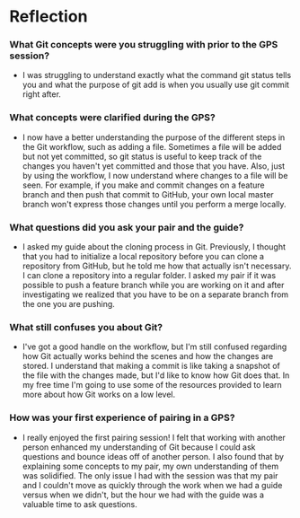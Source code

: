 # Reflection

### What Git concepts were you struggling with prior to the GPS session?

* I was struggling to understand exactly what the command git status tells you and what the purpose of git add is when you usually use git commit right after.

### What concepts were clarified during the GPS?

* I now have a better understanding the purpose of the different steps in the Git workflow, such as adding a file. Sometimes a file will be added but not yet committed, so git status is useful to keep track of the changes you haven't yet committed and those that you have. Also, just by using the workflow, I now understand where changes to a file will be seen. For example, if you make and commit changes on a feature branch and then push that commit to GitHub, your own local master branch won't express those changes until you perform a merge locally.

### What questions did you ask your pair and the guide?

* I asked my guide about the cloning process in Git. Previously,  I thought that you had to initialize a local repository before you can clone a repository from GitHub, but he told me how that actually isn't necessary. I can clone a repository into a regular folder. I asked my pair if it was possible to push a feature branch while you are working on it and after investigating we realized that you have to be on a separate branch from the one you are pushing.

### What still confuses you about Git?

* I've got a good handle on the workflow, but I'm still confused regarding how Git actually works behind the scenes and how the changes are stored. I understand that making a commit is like taking a snapshot of the file with the changes made, but I'd like to know how Git does that. In my free time I'm going to use some of the resources provided to learn more about how Git works on a low level.

### How was your first experience of pairing in a GPS?

* I really enjoyed the first pairing session! I felt that working with another person enhanced my understanding of Git because I could ask questions and bounce ideas off of another person. I also found that by explaining some concepts to my pair, my own understanding of them was solidified. The only issue I had with the session was that my pair and I couldn't move as quickly through the work when we had a guide versus when we didn't, but the hour we had with the guide was a valuable time to ask questions.  